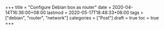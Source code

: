 +++
title = "Configure Debian box as router"
date = 2020-04-14T16:36:00+08:00
lastmod = 2020-05-17T18:48:33+08:00
tags = ["debian", "router", "network"]
categories = ["Post"]
draft = true
toc = true
+++
